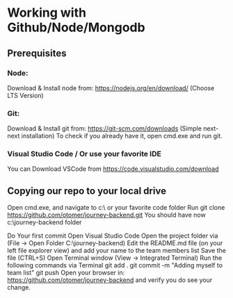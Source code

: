 # Working with Github/Node/Mongodb

## Prerequisites
### Node:
Download & Install node from: https://nodejs.org/en/download/ (Choose LTS Version)
### Git: 
Download & Install git from: https://git-scm.com/downloads (Simple next-next installation) To check if you already have it, open cmd.exe and run git.
### Visual Studio Code / Or use your favorite IDE
You can Download VSCode from https://code.visualstudio.com/download 

## Copying our repo to your local drive
Open cmd.exe, and navigate to c:\ or your favorite code folder
Run git clone https://github.com/otomer/journey-backend.git
You should have now c:\journey-backend folder

Do Your first commit
Open Visual Studio Code
Open the project folder via (File → Open Folder C:\journey-backend)
Edit the README.md file (on your left file explorer view) and add your name to the team members list
Save the file (CTRL+S)
Open Terminal window (View → Integrated Terminal)
Run the following commands via Terminal
git add .
git commit -m "Adding myself to team list"
git push
Open your browser in: https://github.com/otomer/journey-backend and verify you do see your change.

